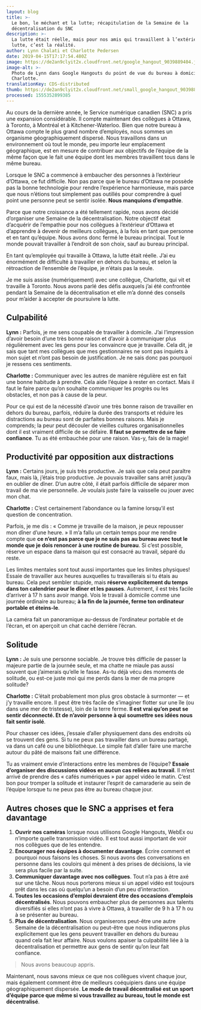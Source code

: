 ```yaml
---
layout: blog
title: >-
  Le bon, le méchant et la lutte; récapitulation de la Semaine de la
  décentralisation du SNC
description: >-
  La lutte était réelle, mais pour nos amis qui travaillent à l’extérieur, la
  lutte, c’est la réalité.
author: Lynn Chalati et Charlotte Pedersen
date: 2019-04-15T17:17:54.480Z
image: https://de2an9clyit2x.cloudfront.net/google_hangout_9039889404.jpg
image-alt: >-
  Photo de Lynn dans Google Hangouts du point de vue du bureau à domicile de
  Charlotte.
translationKey: CDS-distributed
thumb: https://de2an9clyit2x.cloudfront.net/small_google_hangout_9039889404.jpg
processed: 1555352899385
---
```

Au cours de la dernière année, le Service numérique canadien (SNC) a pris une expansion considérable. Il compte maintenant des collègues à Ottawa, à Toronto, à Montréal et à Kitchener-Waterloo. Bien que notre bureau à Ottawa compte le plus grand nombre d’employés, nous sommes un organisme géographiquement dispersé. Nous travaillons dans un environnement où tout le monde, peu importe leur emplacement géographique, est en mesure de contribuer aux objectifs de l’équipe de la même façon que le fait une équipe dont les membres travaillent tous dans le même bureau.

Lorsque le SNC a commencé à embaucher des personnes à l’extérieur d’Ottawa, ce fut difficile. Non pas parce que le bureau d’Ottawa ne possède pas la bonne technologie pour rendre l’expérience harmonieuse, mais parce que nous n’étions tout simplement pas outillés pour comprendre à quel point une personne peut se sentir isolée. **Nous manquions d’empathie**.

Parce que notre croissance a été tellement rapide, nous avons décidé d’organiser une Semaine de la décentralisation. Notre objectif était d’acquérir de l’empathie pour nos collègues à l’extérieur d’Ottawa et d’apprendre à devenir de meilleurs collègues, à la fois en tant que personne et en tant qu’équipe. Nous avons donc fermé le bureau principal. Tout le monde pouvait travailler à l’endroit de son choix, sauf au bureau principal.

En tant qu’employée qui travaille à Ottawa, la lutte était réelle. J’ai eu énormément de difficulté à travailler en dehors du bureau, et selon la rétroaction de l’ensemble de l’équipe, je n’étais pas la seule.

Je me suis assise (numériquement) avec une collègue, Charlotte, qui vit et travaille à Toronto. Nous avons parlé des défis auxquels j’ai été confrontée pendant la Semaine de la décentralisation et elle m’a donné des conseils pour m’aider à accepter de poursuivre la lutte.

## Culpabilité
**Lynn :** Parfois, je me sens coupable de travailler à domicile. J’ai l’impression d’avoir besoin d’une très bonne raison et d’avoir à communiquer plus régulièrement avec les gens pour les convaincre que je travaille. Cela dit, je sais que tant mes collègues que mes gestionnaires ne sont pas inquiets à mon sujet et n’ont pas besoin de justification. Je ne sais donc pas pourquoi je ressens ces sentiments.

**Charlotte :** Communiquer avec les autres de manière régulière est en fait une bonne habitude à prendre. Cela aide l’équipe à rester en contact. Mais il faut le faire parce qu’on souhaite communiquer les progrès ou les obstacles, et non pas à cause de la peur.

Pour ce qui est de la nécessité d’avoir une très bonne raison de travailler en dehors du bureau, parfois, réduire la durée des transports et réduire les distractions au bureau sont de parfaites bonnes raisons. Mais je comprends; la peur peut découler de vieilles cultures organisationnelles dont il est vraiment difficile de se défaire. **Il faut se permettre de se faire confiance**. Tu as été embauchée pour une raison. Vas-y, fais de la magie!

## Productivité par opposition aux distractions
**Lynn :** Certains jours, je suis très productive. Je sais que cela peut paraître faux, mais là, j’étais trop productive. Je pouvais travailler sans arrêt jusqu’à en oublier de dîner. D’un autre côté, il était parfois difficile de séparer mon travail de ma vie personnelle. Je voulais juste faire la vaisselle ou jouer avec mon chat.

**Charlotte :** C’est certainement l’abondance ou la famine lorsqu’il est question de concentration.

Parfois, je me dis : « Comme je travaille de la maison, je peux repousser mon dîner d’une heure. » Il m’a fallu un certain temps pour me rendre compte que **ce n’est pas parce que je ne suis pas au bureau avec tout le monde que je dois renoncer à une routine de bureau**. Si c’est possible, réserve un espace dans ta maison qui est consacré au travail, séparé du reste.

Les limites mentales sont tout aussi importantes que les limites physiques! Essaie de travailler aux heures auxquelles tu travaillerais si tu étais au bureau. Cela peut sembler stupide, mais **réserve explicitement du temps dans ton calendrier pour le dîner et les pauses**. Autrement, il est très facile d’arriver à 17 h sans avoir mangé. Vois le travail à domicile comme une journée ordinaire au bureau; **à la fin de la journée, ferme ton ordinateur portable et éteins-le**.

La caméra fait un panoramique au-dessus de l’ordinateur portable et de l’écran, et on aperçoit un chat caché derrière l’écran.

## Solitude
**Lynn :** Je suis une personne sociable. Je trouve très difficile de passer la majeure partie de la journée seule, et ma chatte ne miaule pas aussi souvent que j’aimerais qu’elle le fasse. As-tu déjà vécu des moments de solitude, ou est-ce juste moi qui me perds dans la mer de ma propre solitude?

**Charlotte :** C’était probablement mon plus gros obstacle à surmonter — et j’y travaille encore. Il peut être très facile de s’imaginer flotter sur une île (ou dans une mer de tristesse), loin de la terre ferme. **Il est vrai qu’on peut se sentir déconnecté. Et de n’avoir personne à qui soumettre ses idées nous fait sentir isolé**.

Pour chasser ces idées, j’essaie d’aller physiquement dans des endroits où se trouvent des gens. Si tu ne peux pas travailler dans un bureau partagé, va dans un café ou une bibliothèque. Le simple fait d’aller faire une marche autour du pâté de maisons fait une différence.

Tu as vraiment envie d’interactions entre les membres de l’équipe? **Essaie d’organiser des discussions vidéos en aucun cas reliées au travail**. Il m’est arrivé de prendre des « cafés numériques » par appel vidéo le matin. C’est bon pour tromper la solitude et instaurer l’esprit de camaraderie au sein de l’équipe lorsque tu ne peux pas être au bureau chaque jour.

## Autres choses que le SNC a apprises et fera davantage
1. **Ouvrir nos caméras** lorsque nous utilisons Google Hangouts, WebEx ou n’importe quelle transmission vidéo. Il est tout aussi important de voir nos collègues que de les entendre.
2. **Encourager nos équipes à documenter davantage**. Écrire comment et pourquoi nous faisons les choses. Si nous avons des conversations en personne dans les couloirs qui mènent à des prises de décisions, la vie sera plus facile par la suite.
3. **Communiquer davantage avec nos collègues**. Tout n’a pas à être axé sur une tâche. Nous nous porterons mieux si un appel vidéo est toujours prêt dans les cas où quelqu’un a besoin d’un peu d’interaction.
4. **Toutes les occasions d’emploi devraient être des occasions d’emplois décentralisés**. Nous pouvons embaucher plus de personnes aux talents diversifiés si elles n’ont pas à vivre à Ottawa, à travailler de 9 h à 17 h ou à se présenter au bureau.
5. **Plus de décentralisation**. Nous organiserons peut-être une autre Semaine de la décentralisation ou peut-être que nous indiquerons plus explicitement que les gens peuvent travailler en dehors du bureau quand cela fait leur affaire. Nous voulons apaiser la culpabilité liée à la décentralisation et permettre aux gens de sentir qu’on leur fait confiance.

> Nous avons beaucoup appris.

Maintenant, nous savons mieux ce que nos collègues vivent chaque jour, mais également comment être de meilleurs coéquipiers dans une équipe géographiquement dispersée. **Le mode de travail décentralisé est un sport d’équipe parce que même si vous travaillez au bureau, tout le monde est décentralisé**.

